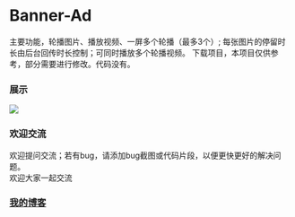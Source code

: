 # Banner-Ad
主要功能，轮播图片、播放视频、一屏多个轮播（最多3个）; 每张图片的停留时长由后台回传时长控制；可同时播放多个轮播视频。
下载项目，本项目仅供参考，部分需要进行修改。代码没有。

### 展示
<p>
    <img src ="https://github.com/gegeyang0124/Banner-Ad/blob/master/showImg/banner.gif" />
</p>

### 欢迎交流
欢迎提问交流；若有bug，请添加bug截图或代码片段，以便更快更好的解决问题。<br>
欢迎大家一起交流

### [我的博客](http://blog.sina.com.cn/s/articlelist_6078695441_0_1.html)
